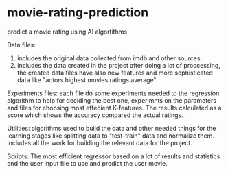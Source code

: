 # movie-rating-prediction
predict a movie rating using AI algortithms

Data files:
1. includes the original data collected from imdb and other sources.
2. includes the data created in the project after doing a lot of proccessing, the created data files have also
new features and more sophisticated data like "actors highest movies ratings average".

Experiments files:
each file do some experiments needed to the regression algorithm to help for deciding the best one, experimnts on 
the parameters and files for choosing most effecient K-features. 
The results calculated as a score which shows the accuracy compared the actual ratings.

Utilities:
algorithms used to build the data and other needed things for the learning stages like splitting data to "test-train" data
and normalize them. includes all the work for building the relevant data for the project.

Scripts:
The most efficient regressor based on a lot of results and statistics and the user input file to use and predict the user movie.


